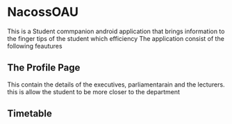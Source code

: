 # NacossOAU
This is a Student commpanion android application that brings information to the finger tips of the student which efficiency
The application consist of the following feautures
## The Profile Page
This contain the details of the executives, parliamentarain and the lecturers. this is allow the student to be more closer to the 
department
## Timetable

